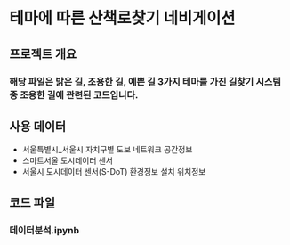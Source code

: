 # 테마에 따른 산책로찾기 네비게이션

## 프로젝트 개요
### 해당 파일은 밝은 길, 조용한 길, 예쁜 길 3가지 테마를 가진 길찾기 시스템 중 조용한 길에 관련된 코드입니다.

## 사용 데이터
- 서울특별시_서울시 자치구별 도보 네트워크 공간정보
- 스마트서울 도시데이터 센서
- 서울시 도시데이터 센서(S-DoT) 환경정보 설치 위치정보

## 코드 파일
### 데이터분석.ipynb
